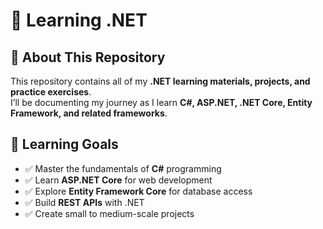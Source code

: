 # 🚀 Learning .NET

## 📌 About This Repository
This repository contains all of my **.NET learning materials, projects, and practice exercises**.  
I’ll be documenting my journey as I learn **C#, ASP.NET, .NET Core, Entity Framework, and related frameworks**.  

## 📖 Learning Goals
- ✅ Master the fundamentals of **C#** programming  
- ✅ Learn **ASP.NET Core** for web development  
- ✅ Explore **Entity Framework Core** for database access  
- ✅ Build **REST APIs** with .NET  
- ✅ Create small to medium-scale projects
